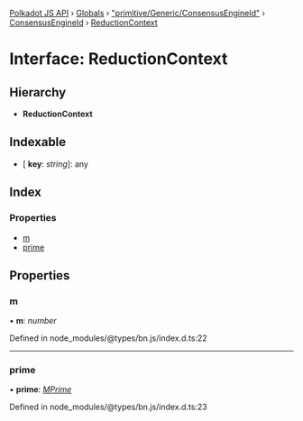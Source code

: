[Polkadot JS API](../README.md) › [Globals](../globals.md) › ["primitive/Generic/ConsensusEngineId"](../modules/_primitive_generic_consensusengineid_.md) › [ConsensusEngineId](../classes/_primitive_generic_consensusengineid_.consensusengineid.md) › [ReductionContext](_primitive_generic_consensusengineid_.consensusengineid.reductioncontext.md)

# Interface: ReductionContext

## Hierarchy

* **ReductionContext**

## Indexable

* \[ **key**: *string*\]: any

## Index

### Properties

* [m](_primitive_generic_consensusengineid_.consensusengineid.reductioncontext.md#m)
* [prime](_primitive_generic_consensusengineid_.consensusengineid.reductioncontext.md#prime)

## Properties

###  m

• **m**: *number*

Defined in node_modules/@types/bn.js/index.d.ts:22

___

###  prime

• **prime**: *[MPrime](_codec_uint_.uint.mprime.md)*

Defined in node_modules/@types/bn.js/index.d.ts:23
